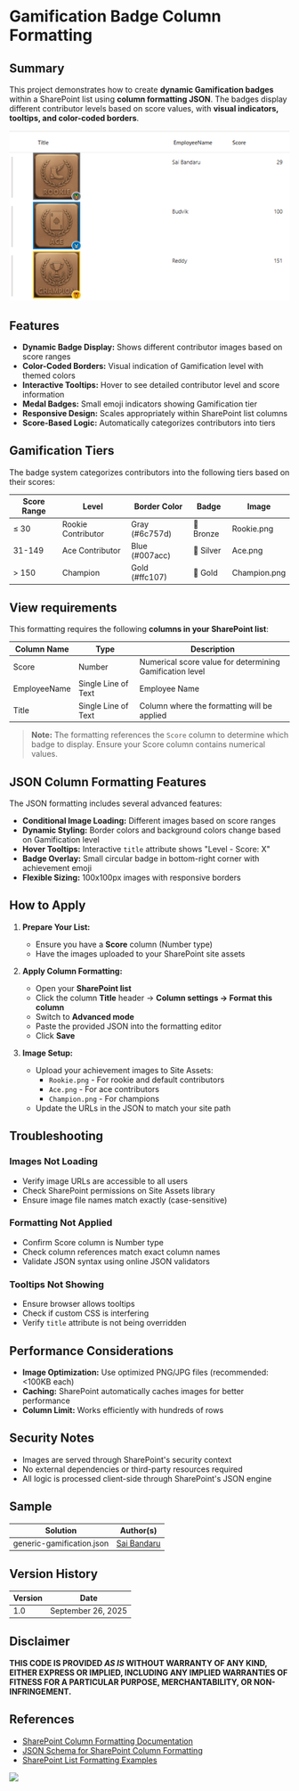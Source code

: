 # Gamification Badge Column Formatting

## Summary

This project demonstrates how to create **dynamic Gamification badges** within a SharePoint list using **column formatting JSON**. The badges display different contributor levels based on score values, with **visual indicators, tooltips, and color-coded borders**.

![Screenshot of the sample](./assets/screenshot.png)

## Features

- **Dynamic Badge Display:** Shows different contributor images based on score ranges
- **Color-Coded Borders:** Visual indication of Gamification level with themed colors
- **Interactive Tooltips:** Hover to see detailed contributor level and score information
- **Medal Badges:** Small emoji indicators showing Gamification tier
- **Responsive Design:** Scales appropriately within SharePoint list columns
- **Score-Based Logic:** Automatically categorizes contributors into tiers

## Gamification Tiers

The badge system categorizes contributors into the following tiers based on their scores:

| Score Range | Level | Border Color | Badge | Image |
|-------------|-------|--------------|-------|--------|
| ≤ 30 | Rookie Contributor | Gray (#6c757d) | 🥉 Bronze | Rookie.png |
| 31-149 | Ace Contributor | Blue (#007acc) | 🥈 Silver | Ace.png |
| > 150 | Champion | Gold (#ffc107) | 🥇 Gold | Champion.png |

## View requirements

This formatting requires the following **columns in your SharePoint list**:

| Column Name | Type | Description |
|-------------|------|-------------|
| Score | Number | Numerical score value for determining Gamification level |
| EmployeeName | Single Line of Text | Employee Name |
| Title | Single Line of Text | Column where the formatting will be applied |

> **Note:** The formatting references the `Score` column to determine which badge to display. Ensure your Score column contains numerical values.

## JSON Column Formatting Features

The JSON formatting includes several advanced features:

- **Conditional Image Loading:** Different images based on score ranges
- **Dynamic Styling:** Border colors and background colors change based on Gamification level
- **Hover Tooltips:** Interactive `title` attribute shows "Level - Score: X"
- **Badge Overlay:** Small circular badge in bottom-right corner with achievement emoji
- **Flexible Sizing:** 100x100px images with responsive borders

## How to Apply

1. **Prepare Your List:**
   - Ensure you have a **Score** column (Number type)
   - Have the images uploaded to your SharePoint site assets

2. **Apply Column Formatting:**
   - Open your **SharePoint list**
   - Click the column **Title** header → **Column settings → Format this column**
   - Switch to **Advanced mode**
   - Paste the provided JSON into the formatting editor
   - Click **Save**

3. **Image Setup:**
   - Upload your achievement images to Site Assets:
     - `Rookie.png` - For rookie and default contributors
     - `Ace.png` - For ace contributors  
     - `Champion.png` - For champions
   - Update the URLs in the JSON to match your site path

## Troubleshooting

### Images Not Loading
- Verify image URLs are accessible to all users
- Check SharePoint permissions on Site Assets library
- Ensure image file names match exactly (case-sensitive)

### Formatting Not Applied  
- Confirm Score column is Number type
- Check column references match exact column names
- Validate JSON syntax using online JSON validators

### Tooltips Not Showing
- Ensure browser allows tooltips
- Check if custom CSS is interfering
- Verify `title` attribute is not being overridden

## Performance Considerations

- **Image Optimization:** Use optimized PNG/JPG files (recommended: <100KB each)
- **Caching:** SharePoint automatically caches images for better performance
- **Column Limit:** Works efficiently with hundreds of rows

## Security Notes

- Images are served through SharePoint's security context
- No external dependencies or third-party resources required
- All logic is processed client-side through SharePoint's JSON engine

## Sample

Solution|Author(s)
--------|---------
generic-gamification.json | [Sai Bandaru](https://github.com/saiiiiiii)

## Version History

Version|Date|
-------|----|
1.0|September 26, 2025|

## Disclaimer
**THIS CODE IS PROVIDED *AS IS* WITHOUT WARRANTY OF ANY KIND, EITHER EXPRESS OR IMPLIED, INCLUDING ANY IMPLIED WARRANTIES OF FITNESS FOR A PARTICULAR PURPOSE, MERCHANTABILITY, OR NON-INFRINGEMENT.**

## References

- [SharePoint Column Formatting Documentation](https://learn.microsoft.com/sharepoint/dev/declarative-customization/column-formatting)
- [JSON Schema for SharePoint Column Formatting](https://developer.microsoft.com/json-schemas/sp/v2/column-formatting.schema.json)
- [SharePoint List Formatting Examples](https://pnp.github.io/List-Formatting/)

<img src="https://pnptelemetry.azurewebsites.net/list-formatting/column-samples/generic-gamification" />